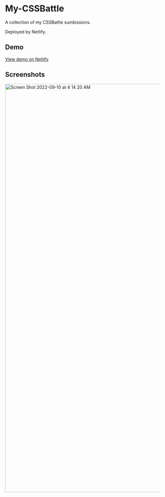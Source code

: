# My-CSSBattle

A collection of my CSSBattle sumbissions.

Deployed by Netlify.

## Demo

[View demo on Netlify](https://631c539ad1972300098d4e8b--papaya-alpaca-70e428.netlify.app/)

## Screenshots

<img width="1326" alt="Screen Shot 2022-09-10 at 4 14 20 AM" src="https://user-images.githubusercontent.com/88843058/189477107-c46b80a7-772f-4666-9c27-7f78cfcc1cd4.png">
